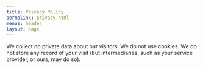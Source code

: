 ```yaml
---
title: Privacy Policy
permalink: privacy.html
menus: header
layout: page
---
```


We collect no private data about our visitors. We do not use cookies. We do not store any record of your visit (but intermediaries, such as your service provider, or ours, may do so).

